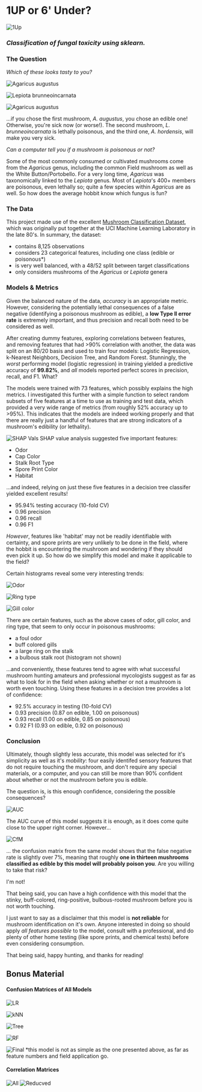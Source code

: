# **1UP or 6' Under?**
![1Up](metis_classification/images/1up.png)
### *Classification of fungal toxicity using sklearn.*

### **The Question**

*Which of these looks tasty to you?*

![Agaricus augustus](images/ag_augustus.jpeg)

![Lepiota brunneoincarnata](images/le_brunneo.jpeg)

![Agaricus augustus](images/ag_hordensis.jpeg)

...if you chose the first mushroom, *A. augustus*, you chose an edible one! Otherwise, you're sick now (or worse!). The second mushroom, *L. brunneoincarnata* is lethally poisonous, and the third one, *A. hordensis*, will make you very sick.

*Can a computer tell you if a mushroom is poisonous or not?*

Some of the most commonly consumed or cultivated mushrooms come from the *Agaricus* genus, including the common Field mushroom as well as the White Button/Portobello. For a very long time, *Agaricus* was taxonomically linked to the *Lepiota* genus. Most of *Lepiota*'s 400+ members are poisonous, even lethally so; quite a few species within *Agaricus* are as well. So how does the average hobbit know which fungus is fun?

### **The Data**

This project made use of the excellent [Mushroom Classification Dataset](https://www.kaggle.com/uciml/mushroom-classification), which was originally put together at the UCI Machine Learning Laboratory in the late 80's. In summary, the dataset:
  - contains 8,125 observations
  - considers 23 categorical features, including one class (edible or poisonous*)
  - is very well balanced, with a 48/52 split between target classifications
  - only considers mushrooms of the *Agaricus* or *Lepiota* genera
  
### **Models & Metrics**

Given the balanced nature of the data, *accuracy* is an appropriate metric. However, considering the potentially lethal consequences of a false negative (identifying a poisonous mushroom as edible), a **low Type II error rate** is extremely important, and thus precision and recall both need to be considered as well.

After creating dummy features, exploring correlations between features, and removing features that had >90% correlation with another, the data was split on an 80/20 basis and used to train four models: Logistic Regression, k-Nearest Neighbors, Decision Tree, and Random Forest. Stunningly, the *worst* performing model (logistic regression) in training yielded a predictive accuracy of **99.82%**, and *all* models reported perfect scores in precision, recall, and F1. What?

The models were trained with 73 features, which possibly explains the high metrics. I investigated this further with a simple function to select random subsets of five features at a time to use as training and test data, which provided a very wide range of metrics (from roughly 52% accuracy up to >95%). This indicates that the models are indeed working properly and that there are really just a handful of features that are strong indicators of a mushroom's edibility (or lethality).

![SHAP Vals](images/tree_shap_swarmplot.png)
SHAP value analysis suggested five important features:
  - Odor
  - Cap Color
  - Stalk Root Type
  - Spore Print Color
  - Habitat
  
 ...and indeed, relying on just these five features in a decision tree classifer yielded excellent results!
   - 95.94% testing accuracy (10-fold CV)
   - 0.96 precision
   - 0.96 recall
   - 0.96 F1
   
 *However*, features like 'habitat' may not be readily identifiable with certainty, and spore prints are very unlikely to be done in the field, where the hobbit is encountering the mushroom and wondering if they should even pick it up. So how do we simplify this model and make it applicable to the field?

Certain histograms reveal some very interesting trends:

![Odor](images/odor.png)

![Ring type](images/ring-type.png)

![Gill color](images/gill-color.png)

There are certain features, such as the above cases of odor, gill color, and ring type, that seem to only occur in poisonous mushrooms:
  - a foul odor
  - buff colored gills
  - a large ring on the stalk
  - a bulbous stalk root (histogram not shown)
  
...and conveniently, these features tend to agree with what successful mushroom hunting amateurs and professional mycologists suggest as far as what to look for in the field when asking whether or not a mushroom is worth even touching. Using these features in a decision tree provides a lot of confidence:
  - 92.5% accuracy in testing (10-fold CV)
  - 0.93 precision (0.87 on edible, 1.00 on poisonous)
  - 0.93 recall (1.00 on edible, 0.85 on poisonous)
  - 0.92 F1 (0.93 on edible, 0.92 on poisonous)

### Conclusion

Ultimately, though slightly less accurate, this model was selected for it's simplicity as well as it's *mobility*: four easily identifed sensory features that do not require touching the mushroom, and don't require any special materials, or a computer, and you can still be more than 90% confident about whether or not the mushroom before you is edible.

The question is, is this enough confidence, considering the possible consequences?

![AUC](images/final_model_simple_auc.png)

The AUC curve of this model suggests it is enough, as it does come quite close to the upper right corner. However...

![CfM](images/final_model_simple_cfm.png)

... the confusion matrix from the same model shows that the false negative rate is slightly over 7%, meaning that roughly **one in thirteen mushrooms classified as edible by this model will probably poison you**. Are you willing to take that risk? 

I'm not!

That being said, you can have a high confidence with this model that the stinky, buff-colored, ring-positive, bulbous-rooted mushroom before you is not worth touching.

I just want to say as a disclaimer that this model is **not reliable** for mushroom identification on it's own. Anyone interested in doing so should apply *all features possible* to the model, consult with a professional, and do plenty of other home testing (like spore prints, and chemical tests) before even considering consumption.

That being said, happy hunting, and thanks for reading!

## Bonus Material

#### Confusion Matrices of All Models

![LR](images/lr_cfm.png)

![kNN](images/knn_cfm.png)

![Tree](images/dt_cfm.png)

![RF](images/rf_cfm.png)

![Final](images/final_model_cfm.png)
*this model is not as simple as the one presented above, as far as feature numbers and field application go.

#### Correlation Matrices

![All](images/big_heatmap.png)
![Reducved](images/smaller_heatmap.png)
